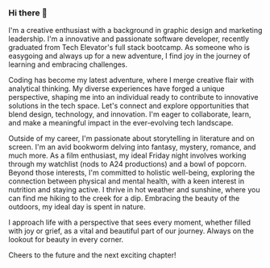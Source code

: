 ### Hi there 👋

<!--
**sarahjstrong/sarahjstrong** is a ✨ _special_ ✨ repository because its `README.md` (this file) appears on your GitHub profile.

Here are some ideas to get you started:
-->
I'm a creative enthusiast with a background in graphic design and marketing leadership. I'm a innovative and passionate software developer, recently graduated from Tech Elevator's full stack bootcamp. As someone who is easygoing and always up for a new adventure, I find joy in the journey of learning and embracing challenges.

Coding has become my latest adventure, where I merge creative flair with analytical thinking. My diverse experiences have forged a unique perspective, shaping me into an individual ready to contribute to innovative solutions in the tech space. Let's connect and explore opportunities that blend design, technology, and innovation. I'm eager to collaborate, learn, and make a meaningful impact in the ever-evolving tech landscape.

Outside of my career, I'm passionate about storytelling in literature and on screen. I'm an avid bookworm delving into fantasy, mystery, romance, and much more. As a film enthusiast, my ideal Friday night involves working through my watchlist (nods to A24 productions) and a bowl of popcorn. Beyond those interests, I'm committed to holistic well-being, exploring the connection between physical and mental health, with a keen interest in nutrition and staying active. I thrive in hot weather and sunshine, where you can find me hiking to the creek for a dip. Embracing the beauty of the outdoors, my ideal day is spent in nature.

I approach life with a perspective that sees every moment, whether filled with joy or grief, as a vital and beautiful part of our journey. Always on the lookout for beauty in every corner.

Cheers to the future and the next exciting chapter!
